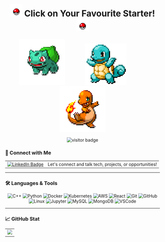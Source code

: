 <h1 align="center">
  <img src="/assets/pokeball.jpg?raw=true" alt="Pokeball" title="Pokeball" width="40" height="40"/>
  Click on Your Favourite Starter!
  <img src="/assets/pokeball.jpg?raw=true" alt="Pokeball" title="Pokeball" width="40" height="40"/>
</h1>

<p align="center">
  <a href="https://github.com/Nikhil-Singla/the-recreational-center">
    <img src="/assets/Bulbasaur.png?raw=true" alt="Bulbasaur" title="Bulbasaur" width="150" height="150"/></a>
  &nbsp; &nbsp; &nbsp; &nbsp; &nbsp; &nbsp; &nbsp; &nbsp;
  <a href="https://github.com/Nikhil-Singla/go-playing-agent">
    <img src="/assets/Squirtle.png?raw=true" alt="Squirtle" title="Squirtle" width="135" height="135"/></a>
  &nbsp; &nbsp; &nbsp; &nbsp; &nbsp; &nbsp; &nbsp; &nbsp;
  <a href="https://github.com/Nikhil-Singla/the-daily-grind">
    <img src="/assets/Charmander.png?raw=true" alt="Charmander" title="Charmander" width="150" height="150"/></a>
    
</p>



<p align="center">
  <img src="https://visitor-badge.laobi.icu/badge?page_id=Nikhil-Singla.Nikhil-Singla" alt="visitor badge"/>
</p>

### 👋 Connect with Me

<table width="100%" align="center">
<tr>
  <td>
    <a href="https://www.linkedin.com/in/nsingla/" target="_blank" rel="noopener noreferrer">
      <img src="https://img.shields.io/static/v1?message=LinkedIn&logo=linkedin&label=&color=0077B5&logoColor=white&labelColor=&style=for-the-badge" 
           height="25" 
           alt="LinkedIn Badge"/>
    </a>
  </td>
  <td>
    <span>Let's connect and talk tech, projects, or opportunities!</span>
  </td>
</tr>
</table>

---


### 🛠 Languages & Tools

<div align="center">

  <img src="https://cdn.jsdelivr.net/gh/devicons/devicon/icons/cplusplus/cplusplus-original.svg" height="40" alt="C++" />
  <img src="https://cdn.jsdelivr.net/gh/devicons/devicon/icons/python/python-original.svg" height="40" alt="Python" />
  <img src="https://cdn.jsdelivr.net/gh/devicons/devicon/icons/docker/docker-original.svg" height="40" alt="Docker" />
  <img src="https://cdn.jsdelivr.net/gh/devicons/devicon/icons/kubernetes/kubernetes-plain.svg" height="40" alt="Kubernetes" />
  <img src="https://cdn.jsdelivr.net/gh/devicons/devicon/icons/amazonwebservices/amazonwebservices-line-wordmark.svg" height="40" alt="AWS" />
  <img src="https://cdn.jsdelivr.net/gh/devicons/devicon/icons/react/react-original.svg" height="40" alt="React" />
  <img src="https://cdn.jsdelivr.net/gh/devicons/devicon/icons/git/git-original.svg" height="40" alt="Git" />
  <img src="https://cdn.jsdelivr.net/gh/devicons/devicon/icons/github/github-original.svg" height="40" alt="GitHub" />
  <img src="https://cdn.jsdelivr.net/gh/devicons/devicon/icons/linux/linux-original.svg" height="40" alt="Linux" />
  <img src="https://cdn.jsdelivr.net/gh/devicons/devicon/icons/jupyter/jupyter-original.svg" height="40" alt="Jupyter" />
  <img src="https://cdn.jsdelivr.net/gh/devicons/devicon/icons/mysql/mysql-original.svg" height="40" alt="MySQL" />
  <img src="https://cdn.jsdelivr.net/gh/devicons/devicon/icons/mongodb/mongodb-original.svg" height="40" alt="MongoDB" />
  <img src="https://cdn.jsdelivr.net/gh/devicons/devicon/icons/vscode/vscode-original.svg" height="40" alt="VSCode" />

</div>

---

### 📈 GitHub Stat

<div align="center">
  <table>
    <tr>
      <td>
        <img src="https://github-readme-stats.vercel.app/api/top-langs?username=Nikhil-Singla&layout=compact&theme=dracula&hide_border=true&langs_count=6" height="200" />
      </td>
<!--
      <td>
        <img src="https://github-readme-stats.vercel.app/api?username=Nikhil-Singla&show_icons=true&theme=dracula&count_private=true&hide_border=true&hide_rank=false" height="200" />
      </td>
      <td>
        <img src="https://streak-stats.demolab.com?user=Nikhil-Singla&theme=dark&hide_border=true&border_radius=5" height="200" />
      </td> -->
    </tr>
  </table>
</div>
